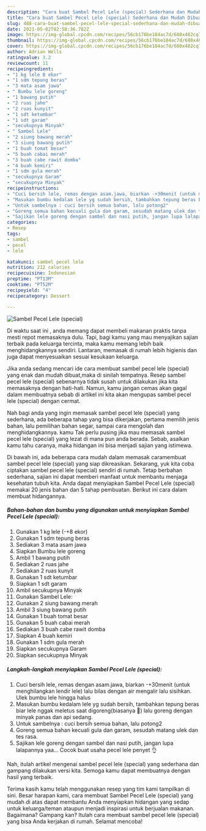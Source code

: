 ```yaml
---
description: "Cara buat Sambel Pecel Lele (special) Sederhana dan Mudah Dibuat"
title: "Cara buat Sambel Pecel Lele (special) Sederhana dan Mudah Dibuat"
slug: 488-cara-buat-sambel-pecel-lele-special-sederhana-dan-mudah-dibuat
date: 2021-05-02T02:58:36.782Z
image: https://img-global.cpcdn.com/recipes/56cb176be184ac7d/680x482cq70/sambel-pecel-lele-special-foto-resep-utama.jpg
thumbnail: https://img-global.cpcdn.com/recipes/56cb176be184ac7d/680x482cq70/sambel-pecel-lele-special-foto-resep-utama.jpg
cover: https://img-global.cpcdn.com/recipes/56cb176be184ac7d/680x482cq70/sambel-pecel-lele-special-foto-resep-utama.jpg
author: Adrian Wells
ratingvalue: 3.2
reviewcount: 11
recipeingredient:
- "1 kg lele 8 ekor"
- "1 sdm tepung beras"
- "3 mata asam jawa"
- " Bumbu lele goreng"
- "1 bawang putih"
- "2 ruas jahe"
- "2 ruas kunyit"
- "1 sdt ketumbar"
- "1 sdt garam"
- "secukupnya Minyak"
- " Sambel Lele"
- "2 siung bawang merah"
- "3 siung bawang putih"
- "1 buah tomat besar"
- "5 buah cabai merah"
- "3 buah cabe rawit domba"
- "4 buah kemiri"
- "1 sdm gula merah"
- "secukupnya Garam"
- "secukupnya Minyak"
recipeinstructions:
- "Cuci bersih lele, remas dengan asam.jawa, biarkan -+30menit (untuk menghilangkan lendir lele) lalu bilas dengan air mengalir lalu sisihkan. Ulek bumbu lele hingga halus"
- "Masukan bumbu kedalam lele yg sudah bersih, tambahkan tepung beras biar lele nggak meletus saat digoreng(biasanya 😬) lalu goreng dengan minyak panas dan api sedang."
- "Untuk sambelnya : cuci bersih semua bahan, lalu potong2"
- "Goreng semua bahan kecuali gula dan garam, sesudah matang ulek dan tes rasa."
- "Sajikan lele goreng dengan sambel dan nasi putih, jangan lupa lalapannya yaa... Cocok buat usaha pecel lele penyet 👌"
categories:
- Resep
tags:
- sambel
- pecel
- lele

katakunci: sambel pecel lele 
nutrition: 212 calories
recipecuisine: Indonesian
preptime: "PT13M"
cooktime: "PT52M"
recipeyield: "4"
recipecategory: Dessert

---
```



![Sambel Pecel Lele (special)](https://img-global.cpcdn.com/recipes/56cb176be184ac7d/680x482cq70/sambel-pecel-lele-special-foto-resep-utama.jpg)

Di waktu  saat ini , anda memang dapat membeli makanan praktis tanpa mesti repot memasaknya dulu. Tapi, bagi kamu yang mau menyajikan sajian terbaik pada keluarga tercinta, maka kamu memang lebih baik menghidangkannya sendiri. Lantaran, memasak di rumah lebih higienis dan juga dapat menyesuaikan sesuai kesukaan keluarga.

Jika anda sedang mencari ide cara membuat sambel pecel lele (special) yang enak dan mudah dibuat,maka di sinilah tempatnya. Resep sambel pecel lele (special)  sebenarnya tidak susah untuk dilakukan jika kita memasaknya dengan hati-hati. Namun, kamu jangan cemas akan gagal dalam membuatnya 
sebab di artikel ini kita akan mengupas sambel pecel lele (special) dengan cermat.  



Nah bagi anda yang ingin memasak sambel pecel lele (special) yang sederhana, ada beberapa tahap yang bisa dikerjakan, pertama memilih jenis bahan, lalu pemilihan bahan segar, sampai cara mengolah dan menghidangkannya. kamu Tak perlu pusing jika mau memasak sambel pecel lele (special) yang lezat di mana pun anda berada. Sebab, asalkan kamu  tahu caranya, maka hidangan ini bisa menjadi sajian yang istimewa.

Di bawah ini, ada beberapa cara mudah dalam memasak caramembuat sambel pecel lele (special) yang siap dikreasikan. Sekarang, yuk kita coba ciptakan sambel pecel lele (special) sendiri di rumah. Tetap berbahan sederhana, sajian ini dapat memberi manfaat untuk membantu menjaga kesehatan tubuh kita. Anda dapat menyiapkan Sambel Pecel Lele (special) memakai 20 jenis bahan dan 5 tahap pembuatan. Berikut ini cara dalam membuat hidangannya.

<!--inarticleads1-->

##### Bahan-bahan dan bumbu yang digunakan untuk menyiapkan Sambel Pecel Lele (special):

1. Gunakan 1 kg lele (-+8 ekor)
1. Gunakan 1 sdm tepung beras
1. Sediakan 3 mata asam jawa
1. Siapkan  Bumbu lele goreng
1. Ambil 1 bawang putih
1. Sediakan 2 ruas jahe
1. Sediakan 2 ruas kunyit
1. Gunakan 1 sdt ketumbar
1. Siapkan 1 sdt garam
1. Ambil secukupnya Minyak
1. Gunakan  Sambel Lele:
1. Gunakan 2 siung bawang merah
1. Ambil 3 siung bawang putih
1. Gunakan 1 buah tomat besar
1. Gunakan 5 buah cabai merah
1. Sediakan 3 buah cabe rawit domba
1. Siapkan 4 buah kemiri
1. Gunakan 1 sdm gula merah
1. Siapkan secukupnya Garam
1. Siapkan secukupnya Minyak




<!--inarticleads2-->

##### Langkah-langkah menyiapkan Sambel Pecel Lele (special):

1. Cuci bersih lele, remas dengan asam.jawa, biarkan -+30menit (untuk menghilangkan lendir lele) lalu bilas dengan air mengalir lalu sisihkan. Ulek bumbu lele hingga halus
1. Masukan bumbu kedalam lele yg sudah bersih, tambahkan tepung beras biar lele nggak meletus saat digoreng(biasanya 😬) lalu goreng dengan minyak panas dan api sedang.
1. Untuk sambelnya : cuci bersih semua bahan, lalu potong2
1. Goreng semua bahan kecuali gula dan garam, sesudah matang ulek dan tes rasa.
1. Sajikan lele goreng dengan sambel dan nasi putih, jangan lupa lalapannya yaa... Cocok buat usaha pecel lele penyet 👌




Nah, itulah artikel mengenai  sambel pecel lele (special)  yang sederhana dan gampang dilakukan versi kita. Semoga kamu dapat membuatnya dengan hasil yang terbaik. 

Terima kasih kamu telah menggunakan resep yang tim kami tampilkan di sini. Besar harapan kami, cara membuat  Sambel Pecel Lele (special) yang mudah di atas dapat membantu Anda menyiapkan hidangan yang sedap untuk keluarga/teman ataupun menjadi inspirasi untuk berjualan makanan. Bagaimana? Gampang kan? Itulah cara membuat sambel pecel lele (special) yang bisa Anda kerjakan di rumah. Selamat mencoba!

